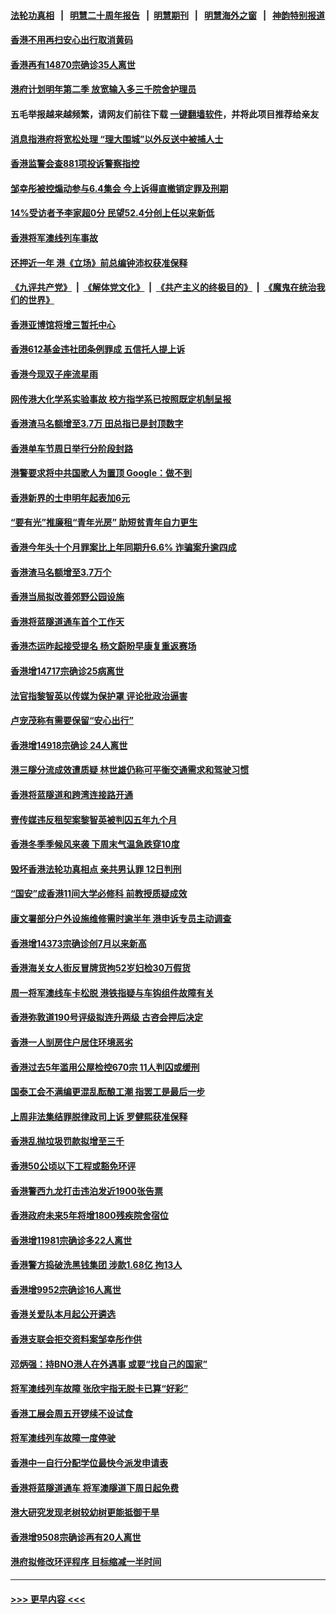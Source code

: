 #### [法轮功真相](https://github.com/gfw-breaker/truth/blob/master/README.md?t=0) &nbsp;&nbsp;|&nbsp;&nbsp; [明慧二十周年报告](https://github.com/gfw-breaker/mh-reports/blob/master/README.md?t=0) &nbsp;&nbsp;|&nbsp;&nbsp;[明慧期刊](https://github.com/gfw-breaker/mh-qikan) &nbsp;&nbsp;|&nbsp;&nbsp; [明慧海外之窗](https://github.com/gfw-breaker/mh-news/blob/master/README.md?t=0) &nbsp;&nbsp;|&nbsp;&nbsp; [神韵特别报道](https://github.com/gfw-breaker/mh-news/blob/master/shenyun.md?t=0)
#### [香港不用再扫安心出行取消黄码](../pages/nsc415/n13885025.md?t=12151001) 
#### [香港再有14870宗确诊35人离世](../pages/nsc415/n13885020.md?t=12151001) 
#### [港府计划明年第二季 放宽输入多三千院舍护理员](../pages/nsc415/n13885015.md?t=12151001) 
#### 五毛举报越来越频繁，请网友们前往下载 [一键翻墙软件](https://github.com/gfw-breaker/ssr-accounts)，并将此项目推荐给亲友
#### [消息指港府将宽松处理 “理大围城”以外反送中被捕人士](../pages/nsc415/n13885011.md?t=12151001) 
#### [香港监警会查881项投诉警察指控](../pages/nsc415/n13885006.md?t=12151001) 
#### [邹幸彤被控煽动参与6.4集会 今上诉得直撤销定罪及刑期](../pages/nsc415/n13884680.md?t=12151001) 
#### [14%受访者予李家超0分 民望52.4分创上任以来新低](../pages/nsc415/n13884253.md?t=12151001) 
#### [香港将军澳线列车事故](../pages/nsc415/n13884251.md?t=12151001) 
#### [还押近一年 港《立场》前总编钟沛权获准保释](../pages/nsc415/n13884247.md?t=12151001) 
#### [《九评共产党》](https://github.com/begood0513/9ping.md/blob/master/README.md) &nbsp;|&nbsp; [《解体党文化》](../../../../jtdwh.md/blob/master/README.md)  &nbsp;|&nbsp; [《共产主义的终极目的》](../../../../gczydzjmd.md/blob/master/README.md) &nbsp;|&nbsp; [《魔鬼在统治我们的世界》](../../../../mgztzwmdsj.md/blob/master/README.md) 
#### [香港亚博馆将增三暂托中心](../pages/nsc415/n13884241.md?t=12151001) 
#### [香港612基金违社团条例罪成 五信托人提上诉](../pages/nsc415/n13884237.md?t=12151001) 
#### [香港今现双子座流星雨](../pages/nsc415/n13884233.md?t=12151001) 
#### [网传港大化学系实验事故 校方指学系已按照既定机制呈报](../pages/nsc415/n13884229.md?t=12151001) 
#### [香港渣马名额增至3.7万 田总指已是封顶数字](../pages/nsc415/n13884227.md?t=12151001) 
#### [香港单车节周日举行分阶段封路](../pages/nsc415/n13884222.md?t=12151001) 
#### [港警要求将中共国歌人为置顶  Google：做不到](../pages/nsc415/n13883722.md?t=12151001) 
#### [香港新界的士申明年起表加6元](../pages/nsc415/n13883613.md?t=12151001) 
#### [“要有光”推廉租“青年光房” 助短贫青年自力更生](../pages/nsc415/n13883607.md?t=12151001) 
#### [香港今年头十个月罪案比上年同期升6.6% 诈骗案升逾四成](../pages/nsc415/n13883602.md?t=12151001) 
#### [香港渣马名额增至3.7万个](../pages/nsc415/n13883591.md?t=12151001) 
#### [香港当局拟改善郊野公园设施](../pages/nsc415/n13883583.md?t=12151001) 
#### [香港将蓝隧道通车首个工作天](../pages/nsc415/n13883573.md?t=12151001) 
#### [香港杰运昨起接受提名 杨文蔚盼早康复重返赛场](../pages/nsc415/n13883570.md?t=12151001) 
#### [香港增14717宗确诊25病离世](../pages/nsc415/n13883559.md?t=12151001) 
#### [法官指黎智英以传媒为保护罩 评论批政治逼害](../pages/nsc415/n13883212.md?t=12151001) 
#### [卢宠茂称有需要保留“安心出行”](../pages/nsc415/n13882895.md?t=12151001) 
#### [香港增14918宗确诊 24人离世](../pages/nsc415/n13882894.md?t=12151001) 
#### [港三隧分流成效遭质疑 林世雄仍称可平衡交通需求和驾驶习惯](../pages/nsc415/n13882889.md?t=12151001) 
#### [香港将蓝隧道和跨湾连接路开通](../pages/nsc415/n13882872.md?t=12151001) 
#### [壹传媒违反租契案黎智英被判囚五年九个月](../pages/nsc415/n13882870.md?t=12151001) 
#### [香港冬季季候风来袭 下周末气温急跌穿10度](../pages/nsc415/n13882866.md?t=12151001) 
#### [毁坏香港法轮功真相点 亲共男认罪 12日判刑](../pages/nsc415/n13881982.md?t=12151001) 
#### [“国安”成香港11间大学必修科 前教授质疑成效](../pages/nsc415/n13881486.md?t=12151001) 
#### [康文署部分户外设施维修需时逾半年 港申诉专员主动调查](../pages/nsc415/n13881206.md?t=12151001) 
#### [香港增14373宗确诊创7月以来新高](../pages/nsc415/n13881195.md?t=12151001) 
#### [香港海关女人街反冒牌货拘52岁妇检30万假货](../pages/nsc415/n13881193.md?t=12151001) 
#### [周一将军澳线车卡松脱 港铁指疑与车钩组件故障有关](../pages/nsc415/n13881187.md?t=12151001) 
#### [香港弥敦道190号评级拟连升两级 古咨会押后决定](../pages/nsc415/n13881181.md?t=12151001) 
#### [香港一人㓥房住户居住环境恶劣](../pages/nsc415/n13881173.md?t=12151001) 
#### [香港过去5年滥用公屋检控670宗 11人判囚或缓刑](../pages/nsc415/n13880522.md?t=12151001) 
#### [国泰工会不满编更混乱酝酿工潮 指罢工是最后一步](../pages/nsc415/n13880517.md?t=12151001) 
#### [上周非法集结罪脱律政司上诉 罗健熙获准保释](../pages/nsc415/n13880512.md?t=12151001) 
#### [香港乱抛垃圾罚款拟增至三千](../pages/nsc415/n13880498.md?t=12151001) 
#### [香港50公顷以下工程或豁免环评](../pages/nsc415/n13880483.md?t=12151001) 
#### [香港警西九龙打击违泊发近1900张告票](../pages/nsc415/n13880477.md?t=12151001) 
#### [香港政府未来5年将增1800残疾院舍宿位](../pages/nsc415/n13880473.md?t=12151001) 
#### [香港增11981宗确诊多22人离世](../pages/nsc415/n13880439.md?t=12151001) 
#### [香港警方捣破洗黑钱集团 涉款1.68亿 拘13人](../pages/nsc415/n13879777.md?t=12151001) 
#### [香港增9952宗确诊16人离世](../pages/nsc415/n13879775.md?t=12151001) 
#### [香港关爱队本月起公开遴选](../pages/nsc415/n13879772.md?t=12151001) 
#### [香港支联会拒交资料案邹幸彤作供](../pages/nsc415/n13879761.md?t=12151001) 
#### [邓炳强：持BNO港人在外遇事 或要“找自己的国家”](../pages/nsc415/n13879758.md?t=12151001) 
#### [将军澳线列车故障 张欣宇指无脱卡已算“好彩”](../pages/nsc415/n13879753.md?t=12151001) 
#### [香港工展会周五开锣续不设试食](../pages/nsc415/n13879735.md?t=12151001) 
#### [将军澳线列车故障一度停驶](../pages/nsc415/n13879169.md?t=12151001) 
#### [香港中一自行分配学位最快今派发申请表](../pages/nsc415/n13879167.md?t=12151001) 
#### [香港将蓝隧道通车 将军澳隧道下周日起免费](../pages/nsc415/n13879155.md?t=12151001) 
#### [港大研究发现老树较幼树更能抵御干旱](../pages/nsc415/n13879147.md?t=12151001) 
#### [香港增9508宗确诊再有20人离世](../pages/nsc415/n13879140.md?t=12151001) 
#### [港府拟修改环评程序 目标缩减一半时间](../pages/nsc415/n13879135.md?t=12151001) 

----
#### [ >>> 更早内容 <<< ](../indexes/nsc415-earlier.md)
